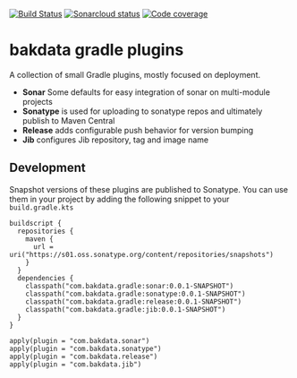 [![Build Status](https://dev.azure.com/bakdata/public/_apis/build/status/bakdata.gradle-plugins?branchName=master)](https://dev.azure.com/bakdata/public/_build/latest?definitionId=3&branchName=master)
[![Sonarcloud status](https://sonarcloud.io/api/project_badges/measure?project=com.bakdata.gradle%3Agradle-plugins&metric=alert_status)](https://sonarcloud.io/dashboard?id=bakdata-com.bakdata.gradle%3Agradle-plugins)
[![Code coverage](https://sonarcloud.io/api/project_badges/measure?project=com.bakdata.gradle%3Agradle-plugins&metric=coverage)](https://sonarcloud.io/dashboard?id=bakdata-com.bakdata.gradle%3Agradle-plugins)

bakdata gradle plugins
======================

A collection of small Gradle plugins, mostly focused on deployment.

- **Sonar** Some defaults for easy integration of sonar on multi-module projects
- **Sonatype** is used for uploading to sonatype repos and ultimately publish to Maven Central
- **Release** adds configurable push behavior for version bumping
- **Jib** configures Jib repository, tag and image name

## Development

Snapshot versions of these plugins are published to Sonatype.
You can use them in your project by adding the following snippet to your `build.gradle.kts`

```
buildscript {
  repositories {
    maven {
      url = uri("https://s01.oss.sonatype.org/content/repositories/snapshots")
    }
  }
  dependencies {
    classpath("com.bakdata.gradle:sonar:0.0.1-SNAPSHOT")
    classpath("com.bakdata.gradle:sonatype:0.0.1-SNAPSHOT")
    classpath("com.bakdata.gradle:release:0.0.1-SNAPSHOT")
    classpath("com.bakdata.gradle:jib:0.0.1-SNAPSHOT")
  }
}

apply(plugin = "com.bakdata.sonar")
apply(plugin = "com.bakdata.sonatype")
apply(plugin = "com.bakdata.release")
apply(plugin = "com.bakdata.jib")
```
